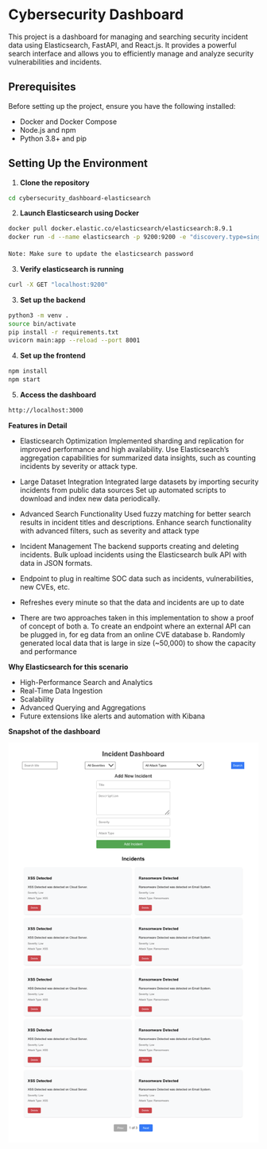 # Cybersecurity Dashboard

This project is a dashboard for managing and searching security incident data using Elasticsearch, FastAPI, and React.js. It provides a powerful search interface and allows you to efficiently manage and analyze security vulnerabilities and incidents.


## Prerequisites

Before setting up the project, ensure you have the following installed:

- Docker and Docker Compose
- Node.js and npm
- Python 3.8+ and pip

## Setting Up the Environment

1. **Clone the repository**
  ```bash
  cd cybersecurity_dashboard-elasticsearch
  ```

2. **Launch Elasticsearch using Docker**
  ```bash
  docker pull docker.elastic.co/elasticsearch/elasticsearch:8.9.1
  docker run -d --name elasticsearch -p 9200:9200 -e "discovery.type=single-node" elasticsearch:8.9.1

  Note: Make sure to update the elasticsearch password
  ```

3. **Verify elasticsearch is running**
  ```bash
  curl -X GET "localhost:9200"
  ```

3. **Set up the backend**
  ```bash
  python3 -m venv .
  source bin/activate
  pip install -r requirements.txt
  uvicorn main:app --reload --port 8001
  ```
        
4. **Set up the frontend**
  ```bash
  npm install
  npm start
  ```

5. **Access the dashboard**
  ```bash
  http://localhost:3000
  ```


**Features in Detail**

- Elasticsearch Optimization
Implemented sharding and replication for improved performance and high availability.
Use Elasticsearch’s aggregation capabilities for summarized data insights, such as counting incidents by severity or attack type.

- Large Dataset Integration
Integrated large datasets by importing security incidents from public data sources
Set up automated scripts to download and index new data periodically.

- Advanced Search Functionality
Used fuzzy matching for better search results in incident titles and descriptions.
Enhance search functionality with advanced filters, such as severity and attack type

- Incident Management
The backend supports creating and deleting incidents.
Bulk upload incidents using the Elasticsearch bulk API with data in JSON formats.

- Endpoint to plug in realtime SOC data such as incidents, vulnerabilities, new CVEs, etc.

- Refreshes every minute so that the data and incidents are up to date

- There are two approaches taken in this implementation to show a proof of concept of both
  a. To create an endpoint where an external API can be plugged in, for eg data from an online CVE database
  b. Randomly generated local data that is large in size (~50,000) to show the capacity and performance


**Why Elasticsearch for this scenario**

- High-Performance Search and Analytics
- Real-Time Data Ingestion
- Scalability
- Advanced Querying and Aggregations
- Future extensions like alerts and automation with Kibana


**Snapshot of the dashboard**

![alt text](img.png)
